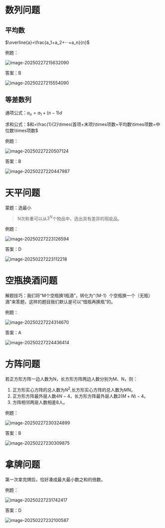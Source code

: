 # 数列问题

## 平均数

$\overline{a}=\frac{a_1+a_2+···+a_n}{n}$

例题：

![image-20250227215632090](https://imagere.oss-cn-beijing.aliyuncs.com/hasee_picgo/20250227215632139.png)

答案：B

![image-20250227215554090](https://imagere.oss-cn-beijing.aliyuncs.com/hasee_picgo/20250227215554155.png)

## 等差数列

通项公式：$a_n=a_1+(n-1)d$

求和公式：$和=\frac{1}{2}\times(首项+末项)\times项数=平均数\times项数=中位数\times项数$

例题：

![image-20250227220507124](https://imagere.oss-cn-beijing.aliyuncs.com/hasee_picgo/20250227220507178.png)

答案：B

![image-20250227220447987](https://imagere.oss-cn-beijing.aliyuncs.com/hasee_picgo/20250227220448076.png)



# 天平问题

蒙题：选最小

>   N次称重可以从$3^N$个物品中，选出具有差异的瑕疵品。

例题：

![image-20250227223126594](https://imagere.oss-cn-beijing.aliyuncs.com/hasee_picgo/20250227223126640.png)

答案：D

![image-20250227223112218](https://imagere.oss-cn-beijing.aliyuncs.com/hasee_picgo/20250227223112512.png)



# 空瓶换酒问题

解题技巧：我们将“M个空瓶换1瓶酒”，转化为“（M-1）个空瓶换一个（无瓶）酒”来答题，这样的题目我们默认是可以“借瓶再换瓶”的。

例题：

![image-20250227224314670](https://imagere.oss-cn-beijing.aliyuncs.com/hasee_picgo/20250227224314707.png)

答案：A

![image-20250227224436414](https://imagere.oss-cn-beijing.aliyuncs.com/hasee_picgo/20250227224436461.png)



# 方阵问题

若正方形方阵一边人数为N，长方形方阵两边人数分别为M、N，则：

1.   正方形实心方阵的总人数为$N^2$,长方形实心方阵的总人数为$MN$。
2.   正方形方阵最外层人数$4N-4$，长方形方阵最外层人数$2(M+N)-4$。
3.   方阵相邻两层人数相差8人。

例题：

![image-20250227230324899](https://imagere.oss-cn-beijing.aliyuncs.com/hasee_picgo/20250227230324954.png)

答案：B

![image-20250227230309875](https://imagere.oss-cn-beijing.aliyuncs.com/hasee_picgo/20250227230309965.png)



# 拿牌问题

第一次拿完牌后，恰好凑成最大最小数之和的倍数。

例题：

![image-20250227231742417](https://imagere.oss-cn-beijing.aliyuncs.com/hasee_picgo/20250227231742468.png)

答案：D

![image-20250227232100587](https://imagere.oss-cn-beijing.aliyuncs.com/hasee_picgo/20250227232100666.png)

